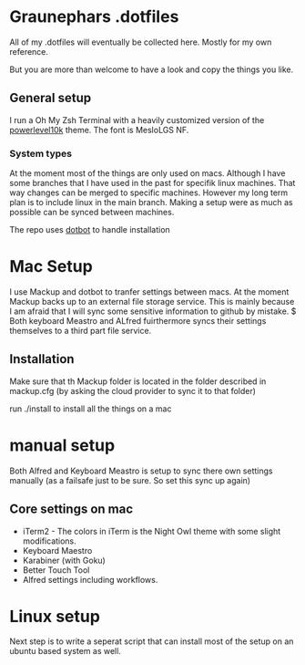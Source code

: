 # Graunephars .dotfiles

All of my .dotfiles will eventually be collected here. Mostly for my own reference. 

But you are more than welcome to have a look and copy the things you like.

## General setup

I run a Oh My Zsh Terminal with a heavily customized version of the [powerlevel10k](https://github.com/romkatv/powerlevel10k) theme. The font is MesloLGS NF. 

### System types

At the moment most of the things are only used on macs. Although I have some branches that I have used in the past for specifik linux machines. 
That way changes can be merged to specific machines. 
However my long term plan is to include linux in the main branch. Making a setup were as much as possible can be synced between machines. 

The repo uses [dotbot](https://github.com/anishathalye/dotbot) to handle installation

# Mac Setup

I use Mackup and dotbot to tranfer settings between macs. At the moment Mackup backs up to an external file storage service. This is mainly because I am afraid that I will sync some sensitive information to github by mistake. 
$
Both keyboard Meastro and ALfred fuirthermore syncs their settings themselves to a third part file service. 


## Installation

Make sure that th Mackup folder is located in the folder described in mackup.cfg (by asking the cloud provider to sync it to that folder)

run ./install to install all the things on a mac 

# manual setup
Both Alfred and Keyboard Meastro is setup to sync there own settings manually (as a failsafe just to be sure. So set this sync up again)


## Core settings on mac

- iTerm2 - The colors in iTerm is the Night Owl theme with some slight modifications.
- Keyboard Maestro
- Karabiner (with Goku)
- Better Touch Tool
- Alfred settings including workflows.

# Linux setup

Next step is to write a seperat script that can install most of the setup on an ubuntu based system as well.
